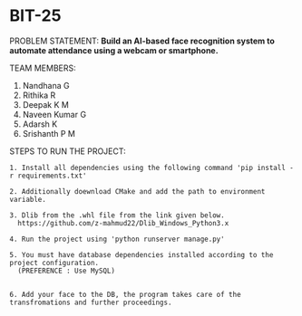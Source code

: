 # BIT-25

PROBLEM STATEMENT:
  **Build an AI-based face recognition system to automate attendance using a webcam or smartphone.**

TEAM MEMBERS:
  1. Nandhana G
  2. Rithika R
  3. Deepak K M
  4. Naveen Kumar G
  5. Adarsh K
  6. Srishanth P M


  STEPS TO RUN THE PROJECT:

    1. Install all dependencies using the following command 'pip install -r requirements.txt'

    2. Additionally doewnload CMake and add the path to environment variable.

    3. Dlib from the .whl file from the link given below.
      https://github.com/z-mahmud22/Dlib_Windows_Python3.x

    4. Run the project using 'python runserver manage.py'

    5. You must have database dependencies installed according to the project configuration.
      (PREFERENCE : Use MySQL)


    6. Add your face to the DB, the program takes care of the transfromations and further proceedings.